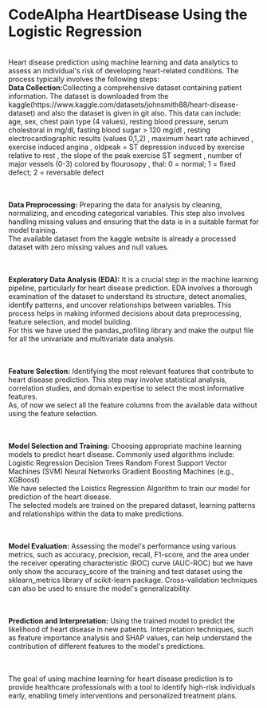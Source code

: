 # CodeAlpha HeartDisease Using the Logistic Regression
<br>
Heart disease prediction using machine learning and data analytics to assess an individual's risk of developing heart-related conditions. The process typically involves the following steps:
<br>
<strong>Data Collection:</strong>Collecting a comprehensive dataset containing patient information.
The dataset is downloaded from the kaggle(https://www.kaggle.com/datasets/johnsmith88/heart-disease-dataset) and also the dataset is given in git also.
This data can include:<br>
age, sex, chest pain type (4 values), resting blood pressure, serum cholestoral in mg/dl, fasting blood sugar > 120 mg/dl
, resting electrocardiographic results (values 0,1,2)
, maximum heart rate achieved
, exercise induced angina
, oldpeak = ST depression induced by exercise relative to rest
, the slope of the peak exercise ST segment
, number of major vessels (0-3) colored by flourosopy
, thal: 0 = normal; 1 = fixed defect; 2 = reversable defect

<br><br>
<strong>Data Preprocessing:</strong> Preparing the data for analysis by cleaning, normalizing, and encoding categorical variables. This step also involves handling missing values and ensuring that the data is in a suitable format for model training.
<br>The available dataset from the kaggle website is already a processed dataset with zero missing values and null values.

<br><br>
<strong>Exploratory Data Analysis (EDA):</strong> It is a crucial step in the machine learning pipeline, particularly for heart disease prediction. EDA involves a thorough examination of the dataset to understand its structure, detect anomalies, identify patterns, and uncover relationships between variables. This process helps in making informed decisions about data preprocessing, feature selection, and model building. 
<br>For this we have used the pandas_profiling library and make the output file for all the univariate and multivariate data analysis.

<br><br>
<strong>Feature Selection:</strong> Identifying the most relevant features that contribute to heart disease prediction. This step may involve statistical analysis, correlation studies, and domain expertise to select the most informative features.
<br>
As, of now we select all the feature columns from the available data without using the feature selection.

<br><br>
<strong>Model Selection and Training:</strong> Choosing appropriate machine learning models to predict heart disease. Commonly used algorithms include:<br>
Logistic Regression
Decision Trees
Random Forest
Support Vector Machines (SVM)
Neural Networks
Gradient Boosting Machines (e.g., XGBoost)
<br>
We have selected the Loistics Regression Algorithm to train our model for prediction of the heart disease.<br>
The selected models are trained on the prepared dataset, learning patterns and relationships within the data to make predictions.

<br><br>
<strong>Model Evaluation:</strong> Assessing the model's performance using various metrics, such as accuracy, precision, recall, F1-score, and the area under the receiver operating characteristic (ROC) curve (AUC-ROC) but we have only show the accuracy_score of the training and test dataset using the sklearn_metrics library of scikit-learn package. Cross-validation techniques can also be used to ensure the model's generalizability.

<br><br>
<strong>Prediction and Interpretation:</strong> Using the trained model to predict the likelihood of heart disease in new patients. Interpretation techniques, such as feature importance analysis and SHAP values, can help understand the contribution of different features to the model's predictions.

<br><br>
The goal of using machine learning for heart disease prediction is to provide healthcare professionals with a tool to identify high-risk individuals early, enabling timely interventions and personalized treatment plans.
